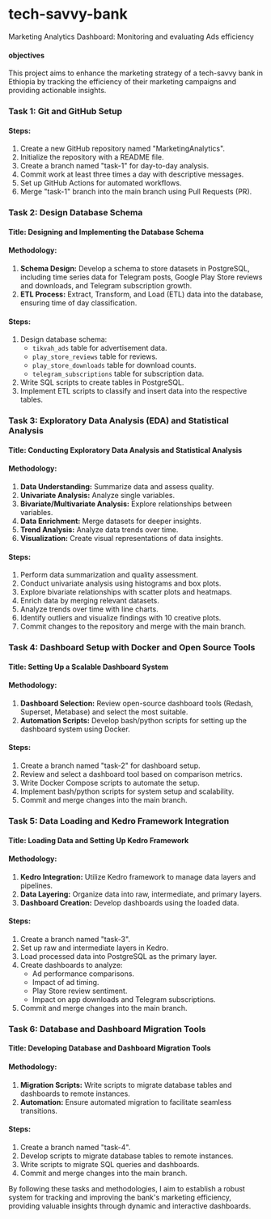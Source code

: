 # tech-savvy-bank
 Marketing Analytics Dashboard:  Monitoring and evaluating  Ads efficiency 


#### objectives
This project aims to enhance the marketing strategy of a tech-savvy bank in Ethiopia by tracking the efficiency of their marketing campaigns and providing actionable insights. 

### Task 1: Git and GitHub Setup

#### Steps:
1. Create a new GitHub repository named "MarketingAnalytics".
2. Initialize the repository with a README file.
3. Create a branch named "task-1" for day-to-day analysis.
4. Commit work at least three times a day with descriptive messages.
5. Set up GitHub Actions for automated workflows.
6. Merge "task-1" branch into the main branch using Pull Requests (PR).

### Task 2: Design Database Schema

#### Title: Designing and Implementing the Database Schema

#### Methodology:
1. **Schema Design:** Develop a schema to store datasets in PostgreSQL, including time series data for Telegram posts, Google Play Store reviews and downloads, and Telegram subscription growth.
2. **ETL Process:** Extract, Transform, and Load (ETL) data into the database, ensuring time of day classification.

#### Steps:
1. Design database schema:
    - `tikvah_ads` table for advertisement data.
    - `play_store_reviews` table for reviews.
    - `play_store_downloads` table for download counts.
    - `telegram_subscriptions` table for subscription data.
2. Write SQL scripts to create tables in PostgreSQL.
3. Implement ETL scripts to classify and insert data into the respective tables.

### Task 3: Exploratory Data Analysis (EDA) and Statistical Analysis

#### Title: Conducting Exploratory Data Analysis and Statistical Analysis

#### Methodology:
1. **Data Understanding:** Summarize data and assess quality.
2. **Univariate Analysis:** Analyze single variables.
3. **Bivariate/Multivariate Analysis:** Explore relationships between variables.
4. **Data Enrichment:** Merge datasets for deeper insights.
5. **Trend Analysis:** Analyze data trends over time.
6. **Visualization:** Create visual representations of data insights.

#### Steps:
1. Perform data summarization and quality assessment.
2. Conduct univariate analysis using histograms and box plots.
3. Explore bivariate relationships with scatter plots and heatmaps.
4. Enrich data by merging relevant datasets.
5. Analyze trends over time with line charts.
6. Identify outliers and visualize findings with 10 creative plots.
7. Commit changes to the repository and merge with the main branch.

### Task 4: Dashboard Setup with Docker and Open Source Tools

#### Title: Setting Up a Scalable Dashboard System

#### Methodology:
1. **Dashboard Selection:** Review open-source dashboard tools (Redash, Superset, Metabase) and select the most suitable.
2. **Automation Scripts:** Develop bash/python scripts for setting up the dashboard system using Docker.

#### Steps:
1. Create a branch named "task-2" for dashboard setup.
2. Review and select a dashboard tool based on comparison metrics.
3. Write Docker Compose scripts to automate the setup.
4. Implement bash/python scripts for system setup and scalability.
5. Commit and merge changes into the main branch.

### Task 5: Data Loading and Kedro Framework Integration

#### Title: Loading Data and Setting Up Kedro Framework

#### Methodology:
1. **Kedro Integration:** Utilize Kedro framework to manage data layers and pipelines.
2. **Data Layering:** Organize data into raw, intermediate, and primary layers.
3. **Dashboard Creation:** Develop dashboards using the loaded data.

#### Steps:
1. Create a branch named "task-3".
2. Set up raw and intermediate layers in Kedro.
3. Load processed data into PostgreSQL as the primary layer.
4. Create dashboards to analyze:
    - Ad performance comparisons.
    - Impact of ad timing.
    - Play Store review sentiment.
    - Impact on app downloads and Telegram subscriptions.
5. Commit and merge changes into the main branch.

### Task 6: Database and Dashboard Migration Tools

#### Title: Developing Database and Dashboard Migration Tools

#### Methodology:
1. **Migration Scripts:** Write scripts to migrate database tables and dashboards to remote instances.
2. **Automation:** Ensure automated migration to facilitate seamless transitions.

#### Steps:
1. Create a branch named "task-4".
2. Develop scripts to migrate database tables to remote instances.
3. Write scripts to migrate SQL queries and dashboards.
4. Commit and merge changes into the main branch.

By following these tasks and methodologies, I aim to establish a robust system for tracking and improving the bank's marketing efficiency, providing valuable insights through dynamic and interactive dashboards.
